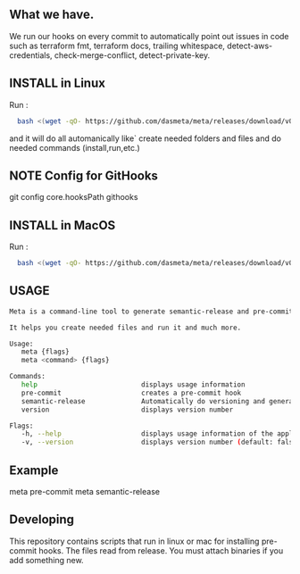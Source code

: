 ## What we have.

We run our hooks on every commit to automatically point out issues in code such as terraform fmt, terraform docs, trailing whitespace, detect-aws-credentials, check-merge-conflict, detect-private-key.

## INSTALL in Linux

Run :
  ```bash
    bash <(wget -qO- https://github.com/dasmeta/meta/releases/download/v0.1.0/add-this-linux.sh)
  ```

and it will do all automanically like` create needed folders and files and do needed commands (install,run,etc.)

## NOTE Config for GitHooks

git config core.hooksPath githooks

## INSTALL in MacOS

Run :
  ```bash
    bash <(wget -qO- https://github.com/dasmeta/meta/releases/download/v0.1.0/add-this-mac.sh)
  ```

## USAGE

```bash
Meta is a command-line tool to generate semantic-release and pre-commit hooks in your projects.

It helps you create needed files and run it and much more.

Usage:
   meta {flags}
   meta <command> {flags}

Commands: 
   help                          displays usage information
   pre-commit                    creates a pre-commit hook
   semantic-release              Automatically do versioning and generate changelogs
   version                       displays version number

Flags: 
   -h, --help                    displays usage information of the application or a command (default: false)
   -v, --version                 displays version number (default: false)
```

## Example
meta pre-commit
meta semantic-release

## Developing

This repository contains scripts that run in linux or mac for installing pre-commit hooks. The files read from release. You must attach binaries if you add something new.
